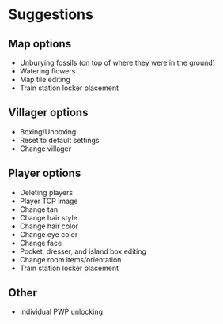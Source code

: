 # Suggestions

## Map options
- Unburying fossils (on top of where they were in the ground)
- Watering flowers
- Map tile editing
 - Train station locker placement

## Villager options
- Boxing/Unboxing
- Reset to default settings
- Change villager

## Player options
- Deleting players
- Player TCP image
- Change tan
- Change hair style
- Change hair color
- Change eye color
- Change face
- Pocket, dresser, and island box editing
- Change room items/orientation
 - Train station locker placement

## Other
- Individual PWP unlocking

